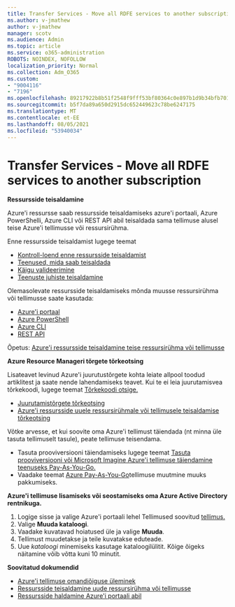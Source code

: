 ```yaml
---
title: Transfer Services - Move all RDFE services to another subscription
ms.author: v-jmathew
author: v-jmathew
manager: scotv
ms.audience: Admin
ms.topic: article
ms.service: o365-administration
ROBOTS: NOINDEX, NOFOLLOW
localization_priority: Normal
ms.collection: Adm_O365
ms.custom:
- "9004116"
- "7196"
ms.openlocfilehash: 89217922b8b51f2548f9fff53bf80364c0e897b1d9b34bfb7016f0b0f197cf17
ms.sourcegitcommit: b5f7da89a650d2915dc652449623c78be6247175
ms.translationtype: MT
ms.contentlocale: et-EE
ms.lasthandoff: 08/05/2021
ms.locfileid: "53940034"
---
```

# <a name="transfer-services---move-all-rdfe-services-to-another-subscription"></a>Transfer Services - Move all RDFE services to another subscription

**Ressursside teisaldamine**

Azure'i ressursse saab ressursside teisaldamiseks azure'i portaali, Azure PowerShelli, Azure CLI või REST API abil teisaldada sama tellimuse alusel teise Azure'i tellimusse või ressursirühma.

Enne ressursside teisaldamist lugege teemat

- [Kontroll-loend enne ressursside teisaldamist](https://docs.microsoft.com/azure/azure-resource-manager/resource-group-move-resources?WT.mc_id=Portal-Microsoft_Azure_Support#checklist-before-moving-resources)
- [Teenused, mida saab teisaldada](https://docs.microsoft.com/azure/azure-resource-manager/move-support-resources?WT.mc_id=Portal-Microsoft_Azure_Support)
- [Käigu valideerimine](https://docs.microsoft.com/azure/azure-resource-manager/resource-group-move-resources?WT.mc_id=Portal-Microsoft_Azure_Support#validate-move)
- [Teenuste juhiste teisaldamine](https://docs.microsoft.com/azure/azure-resource-manager/move-limitations/app-service-move-limitations?WT.mc_id=Portal-Microsoft_Azure_Support)

Olemasolevate ressursside teisaldamiseks mõnda muusse ressursirühma või tellimusse saate kasutada:

- [Azure'i portaal](https://docs.microsoft.com/azure/azure-resource-manager/resource-group-move-resources?WT.mc_id=Portal-Microsoft_Azure_Support#use-the-portal)
- [Azure PowerShell](https://docs.microsoft.com/azure/azure-resource-manager/resource-group-move-resources?WT.mc_id=Portal-Microsoft_Azure_Support#use-azure-powershell)
- [Azure CLI](https://docs.microsoft.com/azure/azure-resource-manager/resource-group-move-resources?WT.mc_id=Portal-Microsoft_Azure_Support#use-azure-cli)
- [REST API](https://docs.microsoft.com/azure/azure-resource-manager/resource-group-move-resources?WT.mc_id=Portal-Microsoft_Azure_Support#use-rest-api)

Õpetus: [Azure'i ressursside teisaldamine teise ressursirühma või tellimusse](https://docs.microsoft.com/azure/azure-resource-manager/resource-manager-tutorial-move-resources)

**Azure Resource Manageri tõrgete tõrkeotsing**

Lisateavet levinud Azure'i juurutustõrgete kohta leiate allpool toodud artiklitest ja saate nende lahendamiseks teavet. Kui te ei leia juurutamisvea tõrkekoodi, lugege teemat [Tõrkekoodi otsige.](https://docs.microsoft.com/azure/azure-resource-manager/resource-manager-common-deployment-errors?WT.mc_id=Portal-Microsoft_Azure_Support#find-error-code)

- [Juurutamistõrgete tõrkeotsing](https://docs.microsoft.com/azure/azure-resource-manager/resource-manager-common-deployment-errors)
- [Azure'i ressursside uuele ressursirühmale või tellimusele teisaldamise tõrkeotsing](https://docs.microsoft.com/azure/azure-resource-manager/troubleshoot-move)

Võtke arvesse, et kui soovite oma Azure'i tellimust täiendada (nt minna üle tasuta tellimuselt tasule), peate tellimuse teisendama.

- Tasuta prooviversiooni täiendamiseks lugege teemat [Tasuta prooviversiooni või Microsoft Imagine Azure'i tellimuse täiendamine teenuseks Pay-As-You-Go.](https://docs.microsoft.com/azure/billing/billing-upgrade-azure-subscription)
- Vaadake teemat [Azure Pay-As-You-Go](https://docs.microsoft.com/azure/billing/billing-how-to-switch-azure-offer)tellimuse muutmine muuks pakkumiseks.

**Azure'i tellimuse lisamiseks või seostamiseks oma Azure Active Directory rentnikuga.**

1. Logige sisse ja valige Azure'i portaali lehel Tellimused soovitud [tellimus.](https://portal.azure.com/#blade/Microsoft_Azure_Billing/SubscriptionsBlade)
2. Valige **Muuda kataloogi**.
3. Vaadake kuvatavad hoiatused üle ja valige **Muuda**.
4. Tellimust muudetakse ja teile kuvatakse eduteade.
5. Uue *kataloogi* minemiseks kasutage kataloogilülitit. Kõige õigeks näitamine võib võtta kuni 10 minutit.

**Soovitatud dokumendid**

- [Azure'i tellimuse omandiõiguse üleminek](https://docs.microsoft.com/azure/billing-subscription-transfer)
- [Ressursside teisaldamine uude ressursirühma või tellimusse](https://docs.microsoft.com/azure/azure-resource-manager/resource-group-move-resources)
- [Ressursside haldamine Azure'i portaali abil](https://docs.microsoft.com/azure/azure-resource-manager/resource-group-portal)
